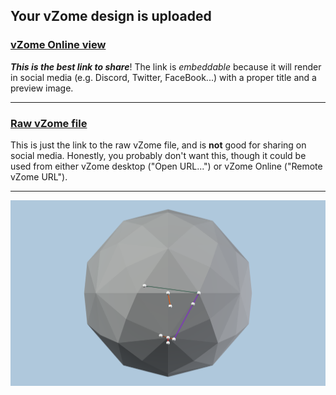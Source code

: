 ## Your vZome design is uploaded

### [vZome Online view][embed]

***This is the best link to share***!  The link is *embeddable* because it will render in social media (e.g. Discord, Twitter, FaceBook...) with a proper title and a preview image.

---

### [Raw vZome file][raw]

This is just the link to the raw vZome file, and is **not** good for
sharing on social media.
Honestly, you probably don't want this, though it could be used from either
vZome desktop ("Open URL...") or vZome Online ("Remote vZome URL").

---

![Image](<black-disdyakis-triacontahedron.png>)


[embed]: <https://vzome.com/app/embed.py?url=https://raw.githubusercontent.com/vorth/vzome-sharing/main/2021/09/16/13-20-13-black-disdyakis-triacontahedron/black-disdyakis-triacontahedron.vZome>
[raw]: <https://raw.githubusercontent.com/vorth/vzome-sharing/main/2021/09/16/13-20-13-black-disdyakis-triacontahedron/black-disdyakis-triacontahedron.vZome>
